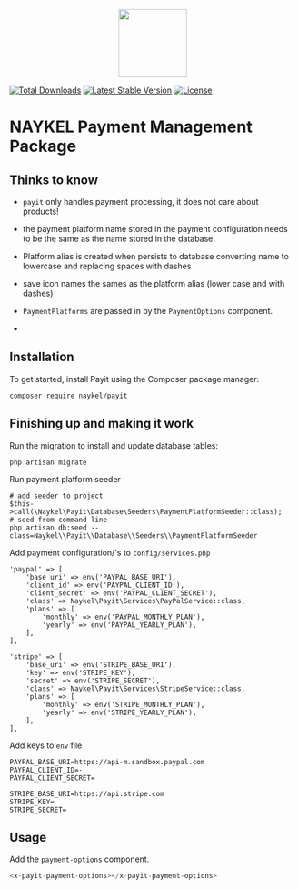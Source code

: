 <p align="center"><a href="https://naykel.com.au" target="_blank"><img src="https://avatars0.githubusercontent.com/u/32632005?s=460&u=d1df6f6e0bf29668f8a4845271e9be8c9b96ed83&v=4" width="120"></a></p>

<a href="https://packagist.org/packages/naykel/payit"><img src="https://img.shields.io/packagist/dt/naykel/payit" alt="Total Downloads"></a>
<a href="https://packagist.org/packages/naykel/payit"><img src="https://img.shields.io/packagist/v/naykel/payit" alt="Latest Stable Version"></a>
<a href="https://packagist.org/packages/naykel/payit"><img src="https://img.shields.io/packagist/l/naykel/payit" alt="License"></a>

# NAYKEL Payment Management Package


## Thinks to know

- `payit` only handles payment processing, it does not care about products!
- the payment platform name stored in the payment configuration needs to be the same as the name stored in the database
- Platform alias is created when persists to database converting name to lowercase and replacing spaces with dashes
- save icon names the sames as the platform alias (lower case and with dashes)


- `PaymentPlatforms` are passed in by the `PaymentOptions` component.
-

## Installation

To get started, install Payit using the Composer package manager:

    composer require naykel/payit

## Finishing up and making it work

Run the migration to install and update database tables:

    php artisan migrate

Run payment platform seeder

    # add seeder to project
    $this->call(\Naykel\Payit\Database\Seeders\PaymentPlatformSeeder::class);
    # seed from command line
    php artisan db:seed --class=Naykel\\Payit\\Database\\Seeders\\PaymentPlatformSeeder


Add payment configuration/'s to `config/services.php`

    'paypal' => [
        'base_uri' => env('PAYPAL_BASE_URI'),
        'client_id' => env('PAYPAL_CLIENT_ID'),
        'client_secret' => env('PAYPAL_CLIENT_SECRET'),
        'class' => Naykel\Payit\Services\PayPalService::class,
        'plans' => [
            'monthly' => env('PAYPAL_MONTHLY_PLAN'),
            'yearly' => env('PAYPAL_YEARLY_PLAN'),
        ],
    ],

    'stripe' => [
        'base_uri' => env('STRIPE_BASE_URI'),
        'key' => env('STRIPE_KEY'),
        'secret' => env('STRIPE_SECRET'),
        'class' => Naykel\Payit\Services\StripeService::class,
        'plans' => [
            'monthly' => env('STRIPE_MONTHLY_PLAN'),
            'yearly' => env('STRIPE_YEARLY_PLAN'),
        ],
    ],

Add keys to `env` file

    PAYPAL_BASE_URI=https://api-m.sandbox.paypal.com
    PAYPAL_CLIENT_ID=-
    PAYPAL_CLIENT_SECRET=

    STRIPE_BASE_URI=https://api.stripe.com
    STRIPE_KEY=
    STRIPE_SECRET=

## Usage


Add the `payment-options` component.

```php
<x-payit-payment-options></x-payit-payment-options>
```

